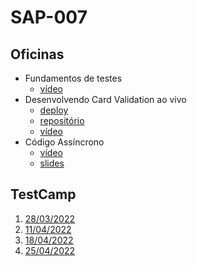# SAP-007

## Oficinas
- Fundamentos de testes
    - [vídeo](https://drive.google.com/file/d/1y288SthU5aLGqq1MX-ZVgh-FX5qAyTWc/view?usp=sharing)
- Desenvolvendo Card Validation ao vivo
    - [deploy](https://gabrieluizramos.com.br/SAP007-card-validation/)
    - [repositório](https://github.com/gabrieluizramos/SAP007-card-validation)
    - [vídeo](https://drive.google.com/file/d/1_Sbtg3GfcAF9uniaGekj4YF8vRVC4zsu/view?usp=sharing)
- Código Assíncrono
    - [vídeo](https://drive.google.com/file/d/1quztCIfrIJmwGTtVWBqZGtJGWkM5jaJK/view?usp=sharing)
    - [slides](../sap-004/codigo-assincrono/slides.pdf)

## TestCamp
1. [28/03/2022](https://drive.google.com/file/d/1CiPvvaItC5wPB_zqPXogW2PC537PC-l_/view?usp=sharing)
1. [11/04/2022](https://drive.google.com/file/d/1lbrDa5hZ-ihaqvfHeDGSkhXXfhoQjDTD/view?usp=sharing)
1. [18/04/2022](https://drive.google.com/file/d/1c5FAi2Mzt_OSZC_F2V1Yk3MaDkOm4Nqj/view?usp=sharing)
1. [25/04/2022](https://drive.google.com/file/d/1YwQ6qUP1fpnh02Ku3tcENca1Fruc0SlU/view?usp=sharing)